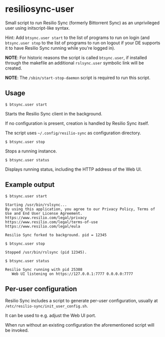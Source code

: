 # resiliosync-user
Small script to run Resilio Sync (formerly Bittorrent Sync) as an unprivileged user using initscript-like syntax.

Hint: Add `btsync.user start` to the list of programs to run on login (and `btsync.user stop` to the list of programs to run on logout if your DE supports it to have Resilio Sync running while you're logged in). 

**NOTE**: For historic reasons the script is called `btsync.user`, if installed through the makefile an additional `rslsync.user` symbolic link will be created.

**NOTE**: The `/sbin/start-stop-daemon` script is required to run this script.


## Usage

`$ btsync.user start`

Starts the Resilio Sync client in the background.

If no configuration is present, creation is handled by Resilio Sync itself.

The script uses `~/.config/resilio-sync` as configuration directory.

`$ btsync.user stop`

Stops a running instance.

`$ btsync.user status`

Displays running status, including the HTTP address of the Web UI.

## Example output

`$ btsync.user start`

    Starting /usr/bin/rslsync...
    By using this application, you agree to our Privacy Policy, Terms of Use and End User License Agreement.
    https://www.resilio.com/legal/privacy
    https://www.resilio.com/legal/terms-of-use
    https://www.resilio.com/legal/eula
    
    Resilio Sync forked to background. pid = 12345

`$ btsync.user stop`

    Stopped /usr/bin/rslsync (pid 12345).

`$ btsync.user status`

    Resilio Sync running with pid 25308
       Web UI listening on https://127.0.0.1:7777 0.0.0.0:7777

## Per-user configuration

Resilio Sync includes a script to generate per-user configuration, usually at `/etc/resilio-sync/init_user_config.sh`.

It can be used to e.g. adjust the Web UI port.

When run without an existing configuration the aforementioned script will be invoked.

